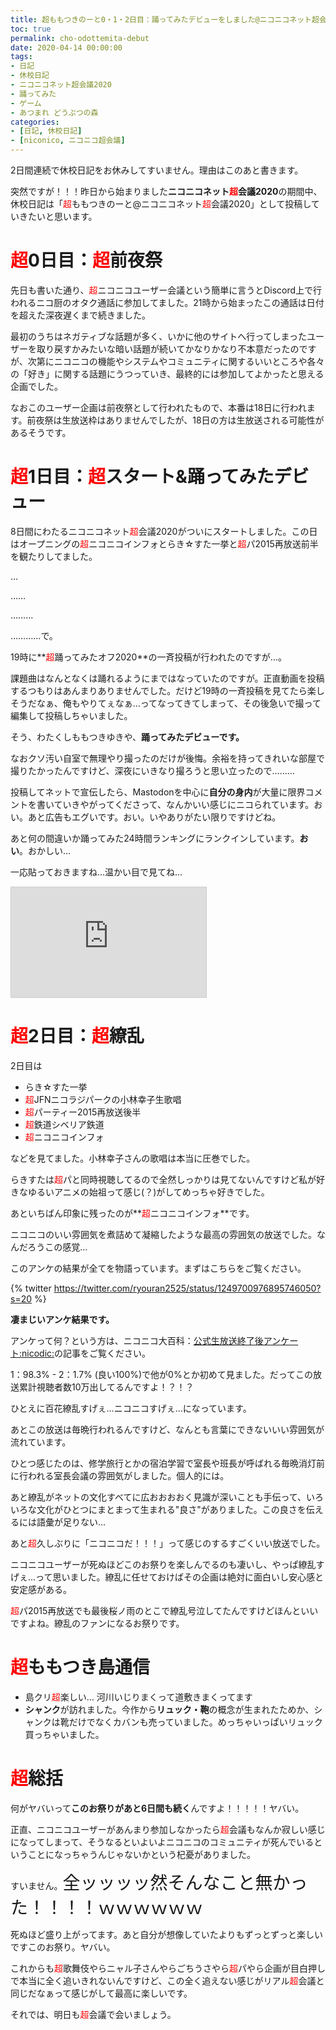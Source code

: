 ```yaml
---
title: 超ももつきのーと0・1・2日目：踊ってみたデビューをしました@ニコニコネット超会議2020
toc: true
permalink: cho-odottemita-debut
date: 2020-04-14 00:00:00
tags:
- 日記
- 休校日記
- ニコニコネット超会議2020
- 踊ってみた
- ゲーム
- あつまれ どうぶつの森
categories:
- [日記, 休校日記]
- [niconico, ニコニコ超会議]
---
```


2日間連続で休校日記をお休みしてすいません。理由はこのあと書きます。

突然ですが！！！昨日から始まりました**ニコニコネット<span style="color:red;">超</span>会議2020**の期間中、休校日記は「<span style="color:red;">超</span>ももつきのーと@ニコニコネット<span style="color:red;">超</span>会議2020」として投稿していきたいと思います。

<!-- more -->

# <span style="color:red;">超</span>0日目：<span style="color:red;">超</span>前夜祭

先日も書いた通り、<span style="color:red;">超</span>ニコニコユーザー会議という簡単に言うとDiscord上で行われるニコ厨のオタク通話に参加してました。21時から始まったこの通話は日付を超えた深夜遅くまで続きました。

最初のうちはネガティブな話題が多く、いかに他のサイトへ行ってしまったユーザーを取り戻すかみたいな暗い話題が続いてかなりかなり不本意だったのですが、次第にニコニコの機能やシステムやコミュニティに関するいいところや各々の「好き」に関する話題にうつっていき、最終的には参加してよかったと思える企画でした。

なおこのユーザー企画は前夜祭として行われたもので、本番は18日に行われます。前夜祭は生放送枠はありませんでしたが、18日の方は生放送される可能性があるそうです。

# <span style="color:red;">超</span>1日目：<span style="color:red;">超</span>スタート&踊ってみたデビュー

8日間にわたるニコニコネット<span style="color:red;">超</span>会議2020がついにスタートしました。この日はオープニングの<span style="color:red;">超</span>ニコニコインフォとらき☆すた一挙と<span style="color:red;">超</span>パ2015再放送前半を観たりしてました。

…

……

………

…………で。

19時に**<span style="color:red;">超</span>踊ってみたオフ2020**の一斉投稿が行われたのですが…。

課題曲はなんとなくは踊れるようにまではなっていたのですが。正直動画を投稿するつもりはあんまりありませんでした。だけど19時の一斉投稿を見てたら楽しそうだなぁ、俺もやりてぇなぁ…ってなってきてしまって、その後急いで撮って編集して投稿しちゃいました。

そう、わたくしももつきゆきや、**踊ってみたデビューです。**

なおクソ汚い自室で無理やり撮ったのだけが後悔。余裕を持ってきれいな部屋で撮りたかったんですけど、深夜にいきなり撮ろうと思い立ったので………

投稿してネットで宣伝したら、Mastodonを中心に**自分の身内**が大量に限界コメントを書いていきやがってくださって、なんかいい感じにニコられています。おい。あと広告もエグいです。おい。いやありがたい限りですけどね。

あと何の間違いか踊ってみた24時間ランキングにランクインしています。**おい**。おかしい…

一応貼っておきますね…温かい目で見てね…

<iframe width="312" height="176" src="https://ext.nicovideo.jp/thumb/sm36668552" scrolling="no" style="border:solid 1px #ccc;" frameborder="0"><a href="https://www.nicovideo.jp/watch/sm36668552">【ももつきゆきや】超絶遅刻で I meets You!! 踊ってみた【超踊ってみたオフ2020】</a></iframe>

# <span style="color:red;">超</span>2日目：<span style="color:red;">超</span>繚乱

2日目は

- らき☆すた一挙
- <span style="color:red;">超</span>JFNニコラジパークの小林幸子生歌唱
- <span style="color:red;">超</span>パーティー2015再放送後半
- <span style="color:red;">超</span>鉄道シベリア鉄道
- <span style="color:red;">超</span>ニコニコインフォ

などを見てました。小林幸子さんの歌唱は本当に圧巻でした。

らきすたは<span style="color:red;">超</span>パと同時視聴してるので全然しっかりは見てないんですけど私が好きなゆるいアニメの始祖って感じ(？)がしてめっちゃ好きでした。

あといちばん印象に残ったのが**<span style="color:red;">超</span>ニコニコインフォ**です。

ニコニコのいい雰囲気を煮詰めて凝縮したような最高の雰囲気の放送でした。なんだろうこの感覚…

このアンケの結果が全てを物語っています。まずはこちらをご覧ください。

{% twitter https://twitter.com/ryouran2525/status/1249700976895746050?s=20 %}

**凄まじいアンケ結果です。**

アンケって何？という方は、ニコニコ大百科：[公式生放送終了後アンケート:nicodic:](https://dic.nicovideo.jp/a/公式生放送終了後アンケート)の記事をご覧ください。

1：98.3% - 2：1.7% (良い100%)で他が0%とか初めて見ました。だってこの放送累計視聴者数10万出してるんですよ！？！？

ひとえに百花繚乱すげぇ…ニコニコすげぇ…になっています。

あとこの放送は毎晩行われるんですけど、なんとも言葉にできないいい雰囲気が流れています。

ひとつ感じたのは、修学旅行とかの宿泊学習で室長や班長が呼ばれる毎晩消灯前に行われる室長会議の雰囲気がしました。個人的には。

あと繚乱がネットの文化すべてに広おおおおく見識が深いことも手伝って、いろいろな文化がひとつにまとまって生まれる"良さ"がありました。この良さを伝えるには語彙が足りない…

あと<span style="color:red;">超</span>久しぶりに「ニコニコだ！！！」って感じのするすごくいい放送でした。

ニコニコユーザーが死ぬほどこのお祭りを楽しんでるのも凄いし、やっぱ繚乱すげぇ…って思いました。繚乱に任せておけばその企画は絶対に面白いし安心感と安定感がある。

<span style="color:red;">超</span>パ2015再放送でも最後桜ノ雨のとこで繚乱号泣してたんですけどほんといいですよね。繚乱のファンになるお祭りです。

# <span style="color:red;">超</span>ももつき島通信

- 島クリ<span style="color:red;">超</span>楽しい… 河川いじりまくって道敷きまくってます
- **シャンク**が訪れました。今作から**リュック・鞄**の概念が生まれたためか、シャンクは靴だけでなくカバンも売っていました。めっちゃいっぱいリュック買っちゃいました。

# <span style="color:red;">超</span>総括

何がヤバいって**このお祭りがあと6日間も続く**んですよ！！！！！ヤバい。

正直、ニコニコユーザーがあんまり参加しなかったら<span style="color:red;">超</span>会議もなんか寂しい感じになってしまって、そうなるといよいよニコニコのコミュニティが死んでいるということになっちゃうんじゃないかという杞憂がありました。

すいません。<span style="font-size:2em">全ッッッッ然そんなこと無かった！！！！ｗｗｗｗｗｗ</span>

死ぬほど盛り上がってます。あと自分が想像していたよりもずっとずっと楽しいですこのお祭り。ヤバい。

これからも<span style="color:red;">超</span>歌舞伎やらニャル子さんやらごちうさやら<span style="color:red;">超</span>パやら企画が目白押しで本当に全く追いきれないんですけど、この全く追えない感じがリアル<span style="color:red;">超</span>会議と同じだなぁって感じがして最高に楽しいです。

それでは、明日も<span style="color:red;">超</span>会議で会いましょう。